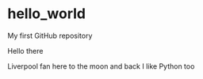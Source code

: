 # hello_world
My first GitHub repository

Hello there

Liverpool fan here to the moon and back
I like Python too 
